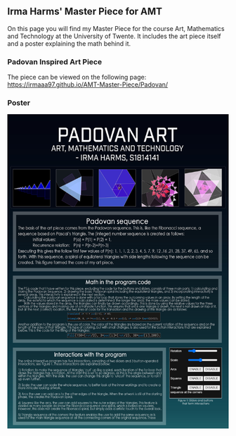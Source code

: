 ## Irma Harms' Master Piece for AMT

On this page you will find my Master Piece for the course Art, Mathematics and Technology at the University of Twente. It includes the art piece itself and a poster explaining the math behind it. 


### Padovan Inspired Art Piece
The piece can be viewed on the following page: https://irmaaa97.github.io/AMT-Master-Piece/Padovan/

### Poster

![TEST](Poster.png)


